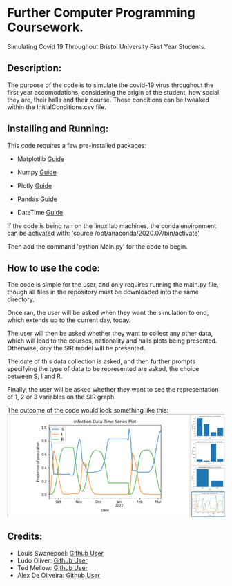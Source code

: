 # Further Computer Programming Coursework.

Simulating Covid 19 Throughout Bristol University First Year Students.

## Description:

The purpose of the code is to simulate the covid-19 virus throughout the first year accomodations, considering the origin of the student, how social they are, their halls and their course. These conditions can be tweaked within the InitialConditions.csv file. 

## Installing and Running:

This code requires a few pre-installed packages: 

* Matplotlib [Guide](https://matplotlib.org/stable/users/installing/index.html)

* Numpy [Guide](https://numpy.org/install/)

* Plotly [Guide](https://plotly.com/python/getting-started/)

* Pandas [Guide](https://pandas.pydata.org/docs/getting_started/install.html)

* DateTime [Guide](https://pypi.org/project/DateTime/)

If the code is being ran on the linux lab machines, the conda environment can be activated with:
'source /opt/anaconda/2020.07/bin/activate'

Then add the command 'python Main.py' for the code to begin.
## How to use the code:

The code is simple for the user, and only requires running the main.py file, though all files in the repository must be downloaded into the same directory.

Once ran, the user will be asked when they want the simulation to end, which extends up to the current day, today.

The user will then be asked whether they want to collect any other data, which will lead to the courses, nationality and halls plots being presented. Otherwise, only the SIR model will be presented.

The date of this data collection is asked, and then further prompts specifying the type of data to be represented are asked, the choice between S, I and R. 

Finally, the user will be asked whether they want to see the representation of 1, 2 or 3 variables on the SIR graph. 

The outcome of the code would look something like this: ![Image](https://github.com/louis-swanepoel/FCP/blob/main/Example%20Screenshot.png)

## Credits:

- Louis Swanepoel: [Github User](https://github.com/louis-swanepoel)
- Ludo Oliver: [Github User](https://github.com/xd21736)
- Ted Mellow: [Github User](https://github.com/Ted-Mellow)
- Alex De Oliveira: [Github User](https://github.com/AlexDE6)
